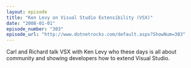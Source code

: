 ```yaml
---
layout: episode
title: "Ken Levy on Visual Studio Extensibility (VSX)"
date: "2008-01-01"
episode_number: "303"
episode_url: "http://www.dotnetrocks.com/default.aspx?ShowNum=303"
---
```


Carl and Richard talk VSX with Ken Levy who these days is all about community and showing developers how to extend Visual Studio.
